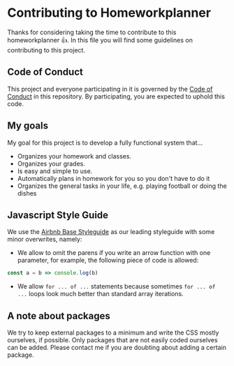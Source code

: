 # Contributing to Homeworkplanner

Thanks for considering taking the time to contribute to this homeworkplanner :thumbsup:. In this file you will find some guidelines on
contributing to this project.

## Code of Conduct
This project and everyone participating in it is governed by the [Code of Conduct](https://github.com/nobobo1234/homeworkplanner/blob/master/CODE_OF_CONDUCT.md) in this repository. 
By participating, you are expected to uphold this code.

## My goals
My goal for this project is to develop a fully functional system that...
- Organizes your homework and classes.
- Organizes your grades.
- Is easy and simple to use.
- Automatically plans in homework for you so you don't have to do it
- Organizes the general tasks in your life, e.g. playing football or doing the dishes

## Javascript Style Guide
We use the [Airbnb Base Styleguide](https://github.com/airbnb/javascript/tree/master/packages/eslint-config-airbnb-base) as our leading styleguide with some minor overwrites, namely:
- We allow to omit the parens if you write an arrow function with one parameter, for example, the following piece of code is allowed:
```js
const a = b => console.log(b)
```
- We allow `for ... of ...` statements because sometimes `for ... of ...` loops look much better than standard array iterations.

## A note about packages
We try to keep external packages to a minimum and write the CSS mostly ourselves, if possible. Only packages that are not easily
coded ourselves can be added. Please contact me if you are doubting about adding a certain package.
